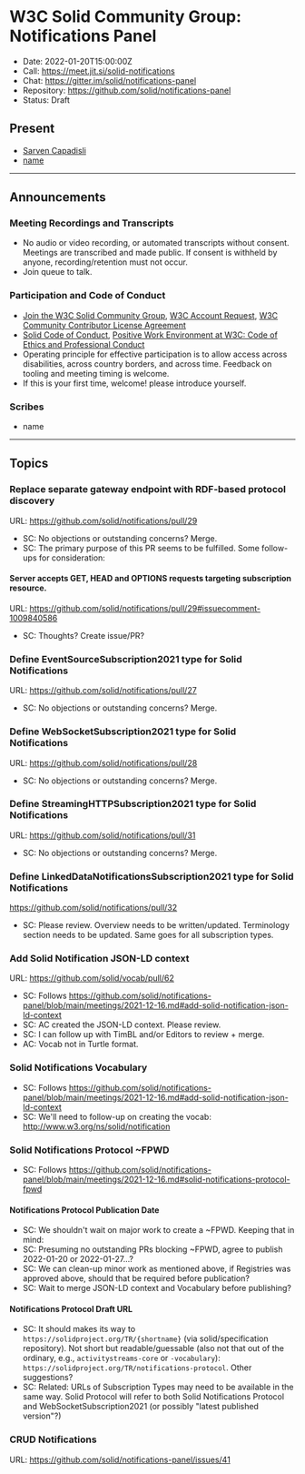 # W3C Solid Community Group: Notifications Panel

* Date: 2022-01-20T15:00:00Z
* Call: https://meet.jit.si/solid-notifications
* Chat: https://gitter.im/solid/notifications-panel
* Repository: https://github.com/solid/notifications-panel
* Status: Draft

## Present
* [Sarven Capadisli](https://csarven.ca/#i)
* [name](url)


---

## Announcements

### Meeting Recordings and Transcripts
* No audio or video recording, or automated transcripts without consent. Meetings are transcribed and made public. If consent is withheld by anyone, recording/retention must not occur.
* Join queue to talk.


### Participation and Code of Conduct
* [Join the W3C Solid Community Group](https://www.w3.org/community/solid/join), [W3C Account Request](http://www.w3.org/accounts/request), [W3C Community Contributor License Agreement](https://www.w3.org/community/about/agreements/cla/)
* [Solid Code of Conduct](https://github.com/solid/process/blob/main/code-of-conduct.md), [Positive Work Environment at W3C: Code of Ethics and Professional Conduct](https://www.w3.org/Consortium/cepc/)
* Operating principle for effective participation is to allow access across disabilities, across country borders, and across time. Feedback on tooling and meeting timing is welcome.
* If this is your first time, welcome! please introduce yourself.


### Scribes
* name

---

## Topics

### Replace separate gateway endpoint with RDF-based protocol discovery
URL: https://github.com/solid/notifications/pull/29

* SC: No objections or outstanding concerns? Merge.
* SC: The primary purpose of this PR seems to be fulfilled. Some follow-ups for consideration:


#### Server accepts GET, HEAD and OPTIONS requests targeting subscription resource.
URL: https://github.com/solid/notifications/pull/29#issuecomment-1009840586

* SC: Thoughts? Create issue/PR?


### Define EventSourceSubscription2021 type for Solid Notifications
URL: https://github.com/solid/notifications/pull/27

* SC: No objections or outstanding concerns? Merge.


### Define WebSocketSubscription2021 type for Solid Notifications
URL: https://github.com/solid/notifications/pull/28

* SC: No objections or outstanding concerns? Merge.


### Define StreamingHTTPSubscription2021 type for Solid Notifications
URL: https://github.com/solid/notifications/pull/31

* SC: No objections or outstanding concerns? Merge.


### Define LinkedDataNotificationsSubscription2021 type for Solid Notifications
https://github.com/solid/notifications/pull/32

* SC: Please review. Overview needs to be written/updated. Terminology section needs to be updated. Same goes for all subscription types.



### Add Solid Notification JSON-LD context
URL: https://github.com/solid/vocab/pull/62

* SC: Follows https://github.com/solid/notifications-panel/blob/main/meetings/2021-12-16.md#add-solid-notification-json-ld-context
* SC: AC created the JSON-LD context. Please review.
* SC: I can follow up with TimBL and/or Editors to review + merge.
* AC: Vocab not in Turtle format.


### Solid Notifications Vocabulary
* SC: Follows https://github.com/solid/notifications-panel/blob/main/meetings/2021-12-16.md#add-solid-notification-json-ld-context
* SC: We'll need to follow-up on creating the vocab: http://www.w3.org/ns/solid/notification


### Solid Notifications Protocol ~FPWD
* SC: Follows https://github.com/solid/notifications-panel/blob/main/meetings/2021-12-16.md#solid-notifications-protocol-fpwd

#### Notifications Protocol Publication Date
* SC: We shouldn't wait on major work to create a ~FPWD. Keeping that in mind:
* SC: Presuming no outstanding PRs blocking ~FPWD, agree to publish 2022-01-20 or 2022-01-27...?
* SC: We can clean-up minor work as mentioned above, if Registries was approved above, should that be required before publication?
* SC: Wait to merge JSON-LD context and Vocabulary before publishing?


#### Notifications Protocol Draft URL
* SC: It should makes its way to `https://solidproject.org/TR/{shortname}` (via solid/specification repository). Not short but readable/guessable (also not that out of the ordinary, e.g., `activitystreams-core` or `-vocabulary`): `https://solidproject.org/TR/notifications-protocol`. Other suggestions?
* SC: Related: URLs of Subscription Types may need to be available in the same way. Solid Protocol will refer to both Solid Notifications Protocol and WebSocketSubscription2021 (or possibly "latest published version"?)



### CRUD Notifications
URL: https://github.com/solid/notifications-panel/issues/41
